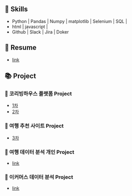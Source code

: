## 💫 Skills
- Python | Pandas | Numpy | matplotlib | Selenium | SQL |
- html | javascript |
- Github | Slack | Jira | Doker

## 🎈 Resume
- [link](https://www.notion.so/5461688c9def402d97737d5e797004c4)

## 📚 Project
### 💬 코리빙하우스 플랫폼 Project
- [1차](https://github.com/btg1631/project_coliving)
- [2차](https://github.com/btg1631/co_lovehouse)

### 💬 여행 추천 사이트 Project
- [3차]()

### 💬 여행 데이터 분석 개인 Project
- [link](https://github.com/btg1631/study_data_analytics/tree/main/docs/project_trip)

### 💬 이커머스 데이터 분석 Project
- [link](https://github.com/btg1631/eCommerce-project)


<!--
**btg1631/btg1631** is a ✨ _special_ ✨ repository because its `README.md` (this file) appears on your GitHub profile.

Here are some ideas to get you started:

- 🔭 I’m currently working on ...
- 🌱 I’m currently learning ...
- 👯 I’m looking to collaborate on ...
- 🤔 I’m looking for help with ...
- 💬 Ask me about ...
- 📫 How to reach me: ...
- 😄 Pronouns: ...
- ⚡ Fun fact: ...
-->
